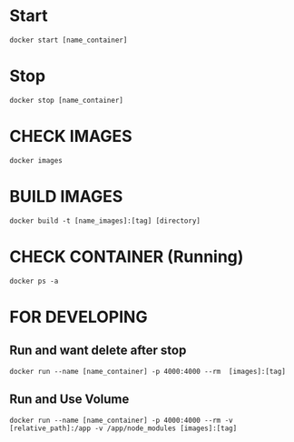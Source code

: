 # Start
```
docker start [name_container]
```

# Stop
```
docker stop [name_container]
```

# CHECK IMAGES
```
docker images
```

# BUILD IMAGES
```
docker build -t [name_images]:[tag] [directory]
```

# CHECK CONTAINER (Running)
```
docker ps -a
```

# FOR DEVELOPING

## Run and want delete after stop
```
docker run --name [name_container] -p 4000:4000 --rm  [images]:[tag]
```

## Run and Use Volume
```
docker run --name [name_container] -p 4000:4000 --rm -v [relative_path]:/app -v /app/node_modules [images]:[tag]
```
